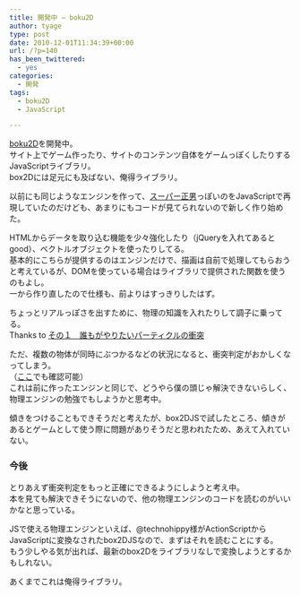 ```yaml
---
title: 開発中 – boku2D
author: tyage
type: post
date: 2010-12-01T11:34:39+00:00
url: /?p=140
has_been_twittered:
  - yes
categories:
  - 開発
tags:
  - boku2D
  - JavaScript

---
```

<p><a href='http://tyage.sakura.ne.jp/dev/boku2D/'>boku2D</a>を開発中。<br />
サイト上でゲーム作ったり、サイトのコンテンツ自体をゲームっぽくしたりするJavaScriptライブラリ。<br />
box2Dには足元にも及ばない、俺得ライブラリ。</p>
<p>以前にも同じようなエンジンを作って、<a href='http://tyage.sakura.ne.jp/dev/AL/sample1.php'>スーパー正男</a>っぽいのをJavaScriptで再現していたのだけども、あまりにもコードが見てられないので新しく作り始めた。</p>
<p>HTMLからデータを取り込む機能を少々強化したり（jQueryを入れてあるとgood）、ベクトルオブジェクトを使ったりしてる。<br />
基本的にこちらが提供するのはエンジンだけで、描画は自前で処理してもらおうと考えているが、DOMを使っている場合はライブラリで提供された関数を使うのもよし。<br />
一から作り直したので仕様も、前よりはすっきりしたはず。</p>
<p>ちょっとリアルっぽさを出すために、物理の知識を入れたりして調子に乗ってる。<br />
Thanks to <a href="http://marupeke296.com/COL_MV_No1_HowToCalcVelocity.html">その１　誰もがやりたいパーティクルの衝突</a></p>
<p>ただ、複数の物体が同時にぶつかるなどの状況になると、衝突判定がおかしくなってしまう。<br />
（<a href='http://tyage.sakura.ne.jp/dev/boku2D/'>ここ</a>でも確認可能）<br />
これは前に作ったエンジンと同じで、どうやら僕の頭じゃ解決できないらしく、物理エンジンの勉強でもしようかと思考中。</p>
<p>傾きをつけることもできそうだと考えたが、box2DJSで試したところ、傾きがあるとゲームとして使う際に問題がありそうだと思われたため、あえて入れていない。</p>
<h3>今後</h3>
<p>とりあえず衝突判定をもっと正確にできるようにしようと考え中。<br />
本を見ても解決できそうにないので、他の物理エンジンのコードを読むのがいいかなと思っている。</p>
<p>JSで使える物理エンジンといえば、@technohippy様がActionScriptからJavaScriptに変換なされたbox2DJSなので、まずはそれを読むことにする。<br />
もう少しやる気が出れば、最新のbox2Dをライブラリなしで変換しようとするかもしれない。</p>
<p>あくまでこれは俺得ライブラリ。</p>
